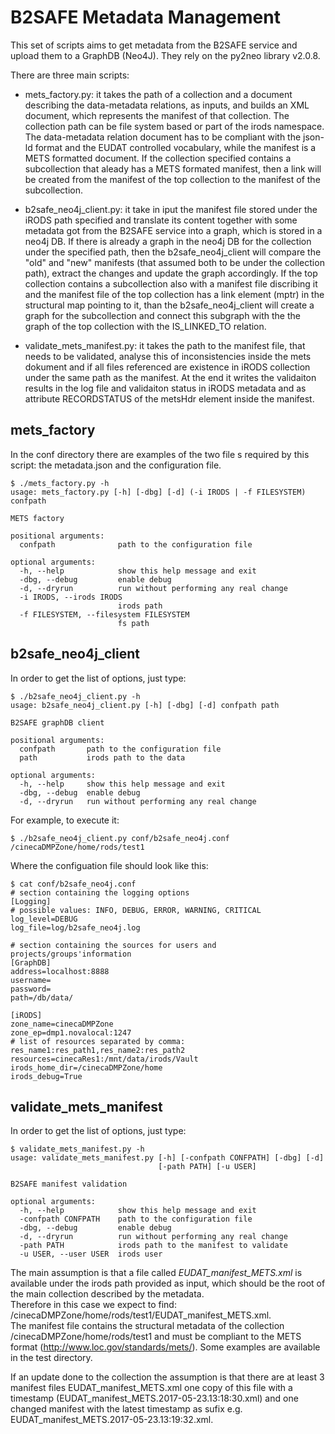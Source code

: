 B2SAFE Metadata Management
===========

This set of scripts aims to get metadata from the B2SAFE service and upload them to a GraphDB (Neo4J).
They rely on the py2neo library v2.0.8.  

There are three main scripts:
 * mets_factory.py: it takes the path of a collection and a document describing the data-metadata relations, as inputs, and builds an XML document, which represents the manifest of that collection. The collection path can be file system based or part of the irods namespace. The data-metadata relation document has to be compliant with the json-ld format and the EUDAT controlled vocabulary, while the manifest is a METS formatted document.
 If the collection specified contains a subcollection that aleady has a METS formated manifest, then a link will be created from the manifest of the top collection to the manifest of the subcollection.
 
 * b2safe_neo4j_client.py: it take in iput the manifest file stored under the iRODS path specified and translate its content together with some metadata got from the B2SAFE service into a graph, which is stored in a neo4j DB. If there is already a graph in the neo4j DB for the collection under the specified path, then the b2safe_neo4j_client will compare the "old" and "new" manifests (that assumed both to be under the collection path), extract the changes and update the graph accordingly.
 If the top collection contains a subcollection also with a manifest file discribing it and the manifest file of the top collection has a link element (mptr) in the structural map pointing to it, than the b2safe_neo4j_client will create a graph for the subcollection and connect this subgraph with the the graph of the top collection with the IS_LINKED_TO relation.
 
 * validate_mets_manifest.py: it takes the path to the manifest file, that needs to be validated, analyse this of inconsistencies inside the mets dokument and if all files referenced are existence in iRODS collection under the same path as the manifest. At the end it writes the validaiton results in the log file and validaiton status in iRODS metadata and as attribute RECORDSTATUS of the metsHdr element inside the manifest.

## mets_factory
In the conf directory there are examples of the two file s required by this script: the metadata.json and the configuration file.
```
$ ./mets_factory.py -h
usage: mets_factory.py [-h] [-dbg] [-d] (-i IRODS | -f FILESYSTEM) confpath

METS factory

positional arguments:
  confpath              path to the configuration file

optional arguments:
  -h, --help            show this help message and exit
  -dbg, --debug         enable debug
  -d, --dryrun          run without performing any real change
  -i IRODS, --irods IRODS
                        irods path
  -f FILESYSTEM, --filesystem FILESYSTEM
                        fs path
```

## b2safe_neo4j_client

In order to get the list of options, just type:
```
$ ./b2safe_neo4j_client.py -h
usage: b2safe_neo4j_client.py [-h] [-dbg] [-d] confpath path

B2SAFE graphDB client

positional arguments:
  confpath       path to the configuration file
  path           irods path to the data

optional arguments:
  -h, --help     show this help message and exit
  -dbg, --debug  enable debug
  -d, --dryrun   run without performing any real change
```
For example, to execute it:
```
$ ./b2safe_neo4j_client.py conf/b2safe_neo4j.conf /cinecaDMPZone/home/rods/test1
```
Where the configuation file should look like this:
```
$ cat conf/b2safe_neo4j.conf 
# section containing the logging options
[Logging]
# possible values: INFO, DEBUG, ERROR, WARNING, CRITICAL
log_level=DEBUG
log_file=log/b2safe_neo4j.log

# section containing the sources for users and projects/groups'information
[GraphDB]
address=localhost:8888
username=
password=
path=/db/data/

[iRODS]
zone_name=cinecaDMPZone
zone_ep=dmp1.novalocal:1247
# list of resources separated by comma: res_name1:res_path1,res_name2:res_path2
resources=cinecaRes1:/mnt/data/irods/Vault
irods_home_dir=/cinecaDMPZone/home
irods_debug=True
```

## validate_mets_manifest

In order to get the list of options, just type:
```
$ validate_mets_manifest.py -h
usage: validate_mets_manifest.py [-h] [-confpath CONFPATH] [-dbg] [-d]
                                 [-path PATH] [-u USER]

B2SAFE manifest validation

optional arguments:
  -h, --help            show this help message and exit
  -confpath CONFPATH    path to the configuration file
  -dbg, --debug         enable debug
  -d, --dryrun          run without performing any real change
  -path PATH            irods path to the manifest to validate
  -u USER, --user USER  irods user
```
The main assumption is that a file called *EUDAT_manifest_METS.xml* is available under the irods path provided as input, which should be the root of the main collection described by the metadata.  
Therefore in this case we expect to find: /cinecaDMPZone/home/rods/test1/EUDAT_manifest_METS.xml.  
The manifest file contains the structural metadata of the collection /cinecaDMPZone/home/rods/test1 and must be compliant to the METS format (http://www.loc.gov/standards/mets/).
Some examples are available in the test directory.

If an update done to the collection the assumption is that there are at least 3 manifest files EUDAT_manifest_METS.xml one copy of this file with a timestamp (EUDAT_manifest_METS.2017-05-23.13:18:30.xml) and one changed manifest with the latest timestamp as sufix e.g. EUDAT_manifest_METS.2017-05-23.13:19:32.xml.
